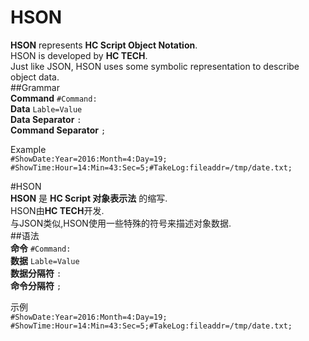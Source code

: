 # HSON
**HSON** represents **HC Script Object Notation**.  
HSON is developed by **HC TECH**.  
Just like JSON, HSON uses some symbolic representation to describe object data.  
##Grammar  
**Command** `#Command:`  
**Data** `Lable=Value`  
**Data Separator** `:`  
**Command Separator** `;`  

Example  
`#ShowDate:Year=2016:Month=4:Day=19;`  
`#ShowTime:Hour=14:Min=43:Sec=5;#TakeLog:fileaddr=/tmp/date.txt;`  

#HSON  
**HSON** 是 **HC Script 对象表示法** 的缩写.  
HSON由**HC TECH**开发.  
与JSON类似,HSON使用一些特殊的符号来描述对象数据.  
##语法  
**命令** `#Command:`  
**数据** `Lable=Value`  
**数据分隔符** `:`  
**命令分隔符** `;`  

示例  
`#ShowDate:Year=2016:Month=4:Day=19;`  
`#ShowTime:Hour=14:Min=43:Sec=5;#TakeLog:fileaddr=/tmp/date.txt;`  
